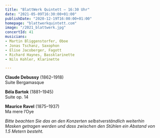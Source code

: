 ```yaml
---
title: "BlattWerk Quintett – 16:30 Uhr"
date: "2021-05-09T16:30:00+01:00"
publishDate: "2020-12-19T16:00:00+01:00"
homepage: "blattwerkquintett.com"
image: "/2021_blattwerk.jpg"
concertId: 41
musicians:
- Martin Bliggenstorfer, Oboe
- Jonas Tschanz, Saxophon
- Elise Jacoberger, Fagott
- Richard Haynes, Bassklarinette
- Nils Kohler, Klarinette

---
```


__Claude Debussy__ (1862–1918)  
Suite Bergamasque

__Béla Bartok__ (1881–1945)  
Suite op. 14

__Maurice Ravel__ (1875–1937)  
Ma mere l’Oye

_Bitte beachten Sie das an den Konzerten selbstverständlich weiterhin Masken getragen werden und dass zwischen den Stühlen ein Abstand von 1.5 Metern besteht._
